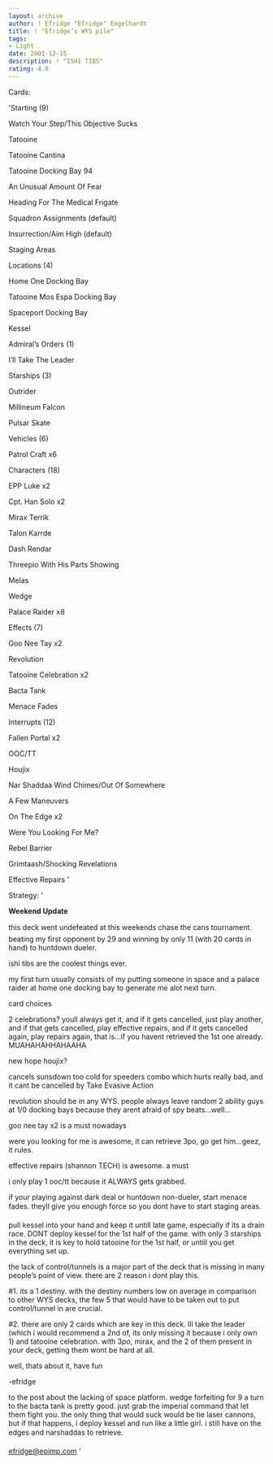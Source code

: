 ```yaml
---
layout: archive
author: ! Efridge "Efridge" Engelhardt
title: ! "Efridge’s WYS pile"
tags:
- Light
date: 2001-12-15
description: ! "ISHI TIBS"
rating: 4.0
---
```

Cards: 

'Starting (9)

Watch Your Step/This Objective Sucks

Tatooine

Tatooine Cantina

Tatooine Docking Bay 94

An Unusual Amount Of Fear

Heading For The Medical Frigate

Squadron Assignments (default)

Insurrection/Aim High (default)

Staging Areas


Locations (4)

Home One Docking Bay

Tatooine Mos Espa Docking Bay

Spaceport Docking Bay

Kessel


Admiral’s Orders (1)

I’ll Take The Leader


Starships (3)

Outrider

Millineum Falcon

Pulsar Skate


Vehicles (6)

Patrol Craft x6


Characters (18)

EPP Luke x2

Cpt. Han Solo x2

Mirax Terrik

Talon Karrde

Dash Rendar

Threepio With His Parts Showing

Melas

Wedge

Palace Raider x8


Effects (7)

Goo Nee Tay x2

Revolution

Tatooine Celebration x2

Bacta Tank

Menace Fades


Interrupts (12)

Fallen Portal x2

OOC/TT

Houjix

Nar Shaddaa Wind Chimes/Out Of Somewhere

A Few Maneuvers

On The Edge x2

Were You Looking For Me?

Rebel Barrier

Grimtaash/Shocking Revelations

Effective Repairs '

Strategy: '

**Weekend Update**

this deck went undefeated at this weekends chase the cans tournament. beating my first opponent by 29 and winning by only 11 (with 20 cards in hand) to huntdown dueler.


ishi tibs are the coolest things ever.


my first turn usually consists of my putting someone in space and a palace raider at home one docking bay to generate me alot next turn.


card choices


2 celebrations? youll always get it, and if it gets cancelled, just play another, and if that gets cancelled, play effective repairs, and if it gets cancelled again, play repairs again, that is...if you havent retrieved the 1st one already. MUAHAHAHHAHAAHA


new hope houjix?

cancels sunsdown too cold for speeders combo which hurts really bad, and it cant be cancelled by Take Evasive Action


revolution should be in any WYS. people always leave random 2 ability guys at 1/0 docking bays because they arent afraid of spy beats...well...


goo nee tay x2 is a must nowadays


were you looking for me is awesome, it can retrieve 3po, go get him...geez, it rules.


effective repairs (shannon TECH) is awesome. a must


i only play 1 ooc/tt because it ALWAYS gets grabbed.


if your playing against dark deal or huntdown non-dueler, start menace fades. theyll give you enough force so you dont have to start staging areas.


pull kessel into your hand and keep it untill late game, especially if its a drain race. DONT deploy kessel for the 1st half of the game. with only 3 starships in the deck, it is key to hold tatooine for the 1st half, or untill you get everything set up.


the lack of control/tunnels is a major part of the deck that is missing in many people’s point of view. there are 2 reason i dont play this.


#1. its a 1 destiny. with the destiny numbers low on average in comparison to other WYS decks, the few 5 that would have to be taken out to put control/tunnel in are crucial.


#2. there are only 2 cards which are key in this deck. Ill take the leader (which i would recommend a 2nd of, its only missing it because i only own 1) and tatooine celebration. with 3po, mirax, and the 2 of them present in your deck, getting them wont be hard at all.

well, thats about it, have fun


-efridge


to the post about the lacking of space platform. wedge forfeiting for 9 a turn to the bacta tank is pretty good. just grab the imperial command that let them fight you. the only thing that would suck would be tie laser cannons, but if that happens, i deploy kessel and run like a little girl. i still have on the edges and narshaddas to retrieve.


efridge@epimp.com  '